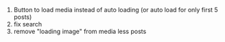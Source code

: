 1. Button to load media instead of auto loading (or auto load for only first 5 posts)
2. fix search
3. remove "loading image" from media less posts